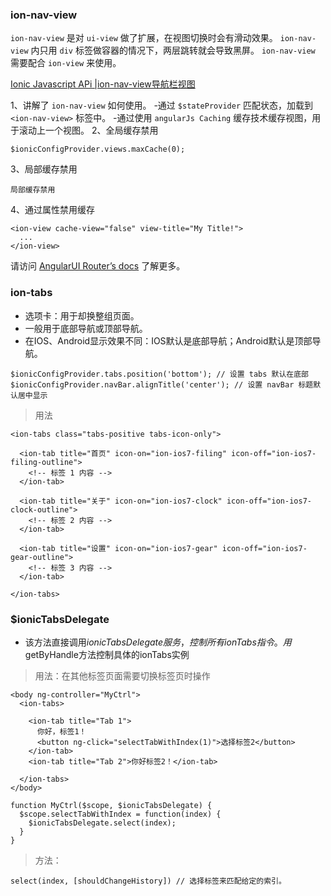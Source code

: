 ### ion-nav-view
`ion-nav-view` 是对 `ui-view` 做了扩展，在视图切换时会有滑动效果。
`ion-nav-view` 内只用 `div` 标签做容器的情况下，两层跳转就会导致黑屏。
`ion-nav-view` 需要配合 `ion-view` 来使用。

[Ionic Javascript APi |ion-nav-view导航栏视图]( http://ngionic.com/2014/12/ionic-javascript-api-ion-nav-view%E5%AF%BC%E8%88%AA%E6%A0%8F%E8%A7%86%E5%9B%BE/)

1、讲解了 `ion-nav-view` 如何使用。
     -通过 `$stateProvider` 匹配状态，加载到 `<ion-nav-view>` 标签中。
     -通过使用 `angularJs Caching` 缓存技术缓存视图，用于滚动上一个视图。
2、全局缓存禁用
```
$ionicConfigProvider.views.maxCache(0);
```
3、局部缓存禁用
```
局部缓存禁用
```
4、通过属性禁用缓存
```
<ion-view cache-view="false" view-title="My Title!">
  ...
</ion-view>
```

请访问 [AngularUI Router’s docs](https://github.com/angular-ui/ui-router/wiki) 了解更多。


### ion-tabs
- 选项卡：用于却换整组页面。
- 一般用于底部导航或顶部导航。
- 在IOS、Android显示效果不同：IOS默认是底部导航；Android默认是顶部导航。
```
$ionicConfigProvider.tabs.position('bottom'); // 设置 tabs 默认在底部
$ionicConfigProvider.navBar.alignTitle('center'); // 设置 navBar 标题默认居中显示
```

> 用法
```
<ion-tabs class="tabs-positive tabs-icon-only">

  <ion-tab title="首页" icon-on="ion-ios7-filing" icon-off="ion-ios7-filing-outline">
    <!-- 标签 1 内容 -->
  </ion-tab>

  <ion-tab title="关于" icon-on="ion-ios7-clock" icon-off="ion-ios7-clock-outline">
    <!-- 标签 2 内容 -->
  </ion-tab>

  <ion-tab title="设置" icon-on="ion-ios7-gear" icon-off="ion-ios7-gear-outline">
    <!-- 标签 3 内容 -->
  </ion-tab>

</ion-tabs>
```

### $ionicTabsDelegate
- 该方法直接调用$ionicTabsDelegate服务，控制所有ionTabs指令。用$getByHandle方法控制具体的ionTabs实例

> 用法：在其他标签页面需要切换标签页时操作
```
<body ng-controller="MyCtrl">
  <ion-tabs>

    <ion-tab title="Tab 1">
      你好，标签1！
      <button ng-click="selectTabWithIndex(1)">选择标签2</button>
    </ion-tab>
    <ion-tab title="Tab 2">你好标签2！</ion-tab>

  </ion-tabs>
</body>
```
```
function MyCtrl($scope, $ionicTabsDelegate) {
  $scope.selectTabWithIndex = function(index) {
    $ionicTabsDelegate.select(index);
  }
}
```

> 方法：
```
select(index, [shouldChangeHistory]) // 选择标签来匹配给定的索引。
```
 